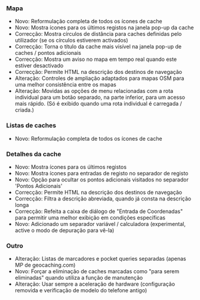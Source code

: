 ### Mapa
- Novo: Reformulação completa de todos os ícones de cache
- Novo: Mostra ícones para os últimos registos na janela pop-up da cache
- Correcção: Mostra círculos de distância para caches definidas pelo utilizador (se os círculos estiverem activados)
- Correcção: Torna o título da cache mais visível na janela pop-up de caches / pontos adicionais
- Correcção: Mostra um aviso no mapa em tempo real quando este estiver desactivado
- Correcção: Permite HTML na descrição dos destinos de navegação
- Alteração: Controles de ampliação adaptados para mapas OSM para uma melhor consistência entre os mapas
- Alteração: Movidas as opções de menu relacionadas com a rota individual para um botão separado, na parte inferior, para um acesso mais rápido. (Só é exibido quando uma rota individual é carregada / criada.)

### Listas de caches
- Novo: Reformulação completa de todos os ícones de cache

### Detalhes da cache
- Novo: Mostra ícones para os últimos registos
- Novo: Mostra ícones para entradas de registo no separador de registo
- Novo: Opção para ocultar os pontos adicionais visitados no separador 'Pontos Adicionais'
- Correcção: Permite HTML na descrição dos destinos de navegação
- Correcção: Filtra a descrição abreviada, quando já consta na descrição longa
- Correcção: Refeita a caixa de diálogo de "Entrada de Coordenadas" para permitir uma melhor exibição em condições específicas
- Novo: Adicionado um separador variável / calculadora (experimental, active o modo de depuração para vê-la)

### Outro
- Alteração: Listas de marcadores e pocket queries separadas (apenas MP de geocaching.com)
- Novo: Forçar a eliminação de caches marcadas como "para serem eliminadas" quando utiliza a função de manutenção
- Alteração: Usar sempre a aceleração de hardware (configuração removida e verificação de modelo do telefone antigo)

